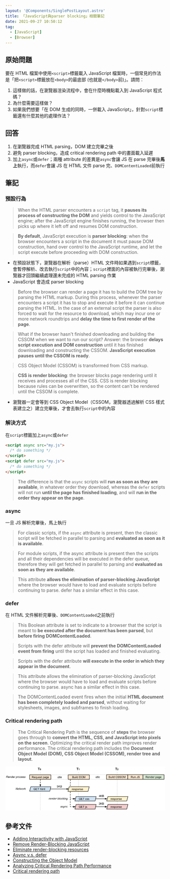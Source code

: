 ```yaml
---
layout: '@Components/SinglePostLayout.astro'
title: 「JavaScript與parser blocking」相關筆記
date: 2021-09-27 10:50:12
tag:
  - [JavaScript]
  - [Browser]
---
```


## 原始問題

要在 HTML 檔案中使用`<script>`標籤載入 JavaScript 檔案時，一個常見的作法是「把`<script>`標籤放在`<body>`的最底部 (也就是`</body>`前)」。請問：

1. 這樣做的話，在瀏覽器渲染流程中，會在什麼時機點載入到 JavaScript 程式碼？
1. 為什麼需要這樣做？
1. 如果我們想要「在 DOM 生成的同時，一併載入 JavaScript」，針對`script`標籤還有什麼其他的處理作法？

## 回答

1. 在瀏覽器完成 HTML parsing，DOM 建立完畢之後
1. 避免 parser blocking，造成 critical rendering path 中的畫面載入延遲
1. 加上`async`或`defer`；兩種 attribute 的差異是`async`會讓 JS 在 parse 完畢後**馬上**執行，而`defer`會讓 JS 在 HTML 文件 parse 完、`DOMContentLoaded`前執行

## 筆記

### 預設行為

> When the HTML parser encounters a `script` tag, it **pauses its process of constructing the DOM** and yields control to the JavaScript engine; after the JavaScript engine finishes running, the browser then picks up where it left off and resumes DOM construction.

> **By default**, JavaScript execution is **parser blocking**: when the browser encounters a script in the document it must pause DOM construction, hand over control to the JavaScript runtime, and let the script execute before proceeding with DOM construction.

- 在預設狀態下，瀏覽器在解析（parse）HTML 文件時如果遇到`script`標籤，會暫停解析、改去執行`script`中的內容；`script`裡面的內容被執行完畢後，瀏覽器才回頭繼續處理還未完成的 HTML parsing 作業
- JavaScript 會造成 parser blocking

> Before the browser can render a page it has to build the DOM tree by parsing the HTML markup. During this process, whenever the parser encounters a script it has to stop and execute it before it can continue parsing the HTML. In the case of an external script the parser is also forced to wait for the resource to download, which may incur one or more network roundtrips and **delay the time to first render of the page**.

> What if the browser hasn't finished downloading and building the CSSOM when we want to run our script? Answer: the browser **delays script execution and DOM construction** until it has finished downloading and constructing the CSSOM. **JavaScript execution pauses until the CSSOM is ready**.

> CSS Object Model (CSSOM) is transformed from CSS markup.

> **CSS is render blocking**: the browser blocks page rendering until it receives and processes all of the CSS. CSS is render blocking because rules can be overwritten, so the content can't be rendered until the CSSOM is complete.

- 瀏覽器一定會等到 CSS Object Model（CSSOM，瀏覽器透過解析 CSS 樣式表建立之）建立完畢後，才會去執行`script`中的內容

### 解決方式

在`script`標籤加上`async`或`defer`

```html
<script async src="my.js">
  /* do something */
</script>
<script defer src="my.js">
  /* do something */
</script>
```

> The difference is that the `async` scripts will **run as soon as they are available**, in whatever order they download, whereas the `defer` scripts will not run **until the page has finished loading**, and will **run in the order they appear on the page**.

### async

一旦 JS 解析完畢後，馬上執行

> For classic scripts, if the `async` attribute is present, then the classic script will be fetched in parallel to parsing and **evaluated as soon as it is available**.

> For module scripts, if the async attribute is present then the scripts and all their dependencies will be executed in the defer queue, therefore they will get fetched in parallel to parsing and **evaluated as soon as they are available**.

> This attribute **allows the elimination of parser-blocking JavaScript** where the browser would have to load and evaluate scripts before continuing to parse. defer has a similar effect in this case.

### defer

在 HTML 文件解析完畢後、`DOMContentLoaded`之前執行

> This Boolean attribute is set to indicate to a browser that the script is meant to **be executed after the document has been parsed**, but **before firing DOMContentLoaded**.

> Scripts with the defer attribute will **prevent the DOMContentLoaded event from firing** until the script has loaded and finished evaluating.

> Scripts with the defer attribute **will execute in the order in which they appear in the document**.

> This attribute allows the elimination of parser-blocking JavaScript where the browser would have to load and evaluate scripts before continuing to parse. async has a similar effect in this case.

> The DOMContentLoaded event fires when the initial **HTML document has been completely loaded and parsed**, without waiting for stylesheets, images, and subframes to finish loading.

### Critical rendering path

> The Critical Rendering Path is the sequence of **steps** the browser goes through to **convert the HTML, CSS, and JavaScript into pixels on the screen**. Optimizing the critical render path improves render performance. The critical rendering path includes the **Document Object Model (DOM), CSS Object Model (CSSOM), render tree and layout**.

![圖片借自Analyzing Critical Rendering Path Performance一文](/2021/js-blocking/analysis-dom-css-js-async.png)

## 參考文件

- [Adding Interactivity with JavaScript](https://developers.google.com/web/fundamentals/performance/critical-rendering-path/adding-interactivity-with-javascript)
- [Remove Render-Blocking JavaScript](https://developers.google.com/speed/docs/insights/BlockingJS)
- [Eliminate render-blocking resources](https://web.dev/render-blocking-resources/)
- [Async v.s. defer](https://discourse.mozilla.org/t/async-v-s-defer/53819/2)
- [Constructing the Object Model](https://developers.google.com/web/fundamentals/performance/critical-rendering-path/constructing-the-object-model)
- [Analyzing Critical Rendering Path Performance](https://developers.google.com/web/fundamentals/performance/critical-rendering-path/analyzing-crp)
- [Critical rendering path](https://developer.mozilla.org/en-US/docs/Web/Performance/Critical_rendering_path)
